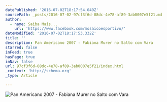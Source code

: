 ```yaml
---
datePublished: '2016-07-02T18:17:54.040Z'
sourcePath: _posts/2016-07-02-97cf3f6d-08dc-4e78-af89-3ab0007e5f21.md
author:
  - name: Saiba Mais...
    url: 'https://www.facebook.com/mosaicoesportivo/'
dateModified: '2016-07-02T18:17:53.332Z'
title: ''
description: Pan Americano 2007 - Fabiana Murer no Salto com Vara
starred: false
inFeed: true
hasPage: true
inNav: false
url: 97cf3f6d-08dc-4e78-af89-3ab0007e5f21/index.html
_context: 'http://schema.org'
_type: Article

---
```

![Pan Americano 2007 - Fabiana Murer no Salto com Vara](https://the-grid-user-content.s3-us-west-2.amazonaws.com/1588016d-2ca2-415c-b98a-b4e766892d92.jpg)